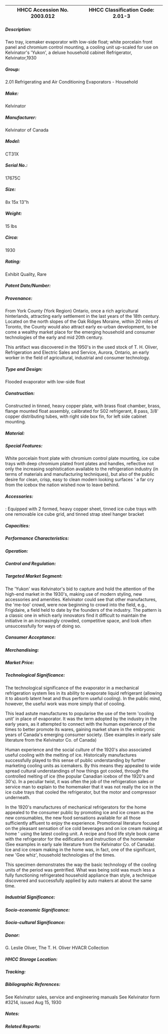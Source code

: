 | **HHCC Accession No. 2003.012** |**HHCC Classification Code:  2.01-3**|
| ----------- | ----------- |
##### Description:
Two tray, icemaker evaporator with low-side float; white porcelain front panel and chromium control mounting, a cooling unit up-scaled for use on Kelvinator's 'Yukon', a deluxe household cabinet Refrigerator, Kelvinator,1930
##### Group:
2.01 Refrigerating and Air Conditioning Evaporators - Household

##### Make:
Kelvinator

##### Manufacturer:
Kelvinator of Canada

##### Model:
CT31X

##### Serial No.:
17675C

##### Size:
8x 15x 13"h

##### Weight:
15 lbs

##### Circa:
1930

##### Rating:
Exhibit Quality, Rare

##### Patent Date/Number:


##### Provenance:
From York County (York Region) Ontario, once a rich agricultural hinterlands, attracting early settlement in the last years of the 18th century. Located on the north slopes of the Oak Ridges Moraine, within 20 miles of Toronto, the County would also attract early ex-urban development, to be come a wealthy market place for the emerging household and consumer technologies of the early and mid 20th century. 

This artifact was discovered in the 1950's in the used stock of T. H. Oliver, Refrigeration and Electric Sales and Service, Aurora, Ontario, an early worker in the field of agricultural, industrial and consumer technology.

##### Type and Design:
Flooded evaporator with low-side float

##### Construction:
Constructed in tinned, heavy copper plate, with brass float chamber, brass, flange mounted float assembly, calibrated for S02 refrigerant, 8 pass, 3/8' copper distributing tubes, with right side box fin, for left side cabinet mounting.

##### Material:


##### Special Features:
White porcelain front plate with chromium control plate mounting, ice cube trays with deep chromium plated front plates and handles, reflective not only the increasing sophistication available to the refrigeration industry (in terms of materials and manufacturing techniques), but also of the public desire for clean, crisp, easy to clean modern  looking surfaces ' a far cry from the icebox the nation wished now to leave behind.

##### Accessories:
:
Equipped with 2 formed, heavy copper sheet, tinned ice cube trays with one removable ice cube grid, and tinned strap steel hanger bracket

##### Capacities:


##### Performance Characteristics:


##### Operation:


##### Control and Regulation:


##### Targeted Market Segment:
The 'Yukon' was Kelvinator's bid to capture and hold the attention of the high-end market in the 1930's, making use of modern styling, new accessories and amenities. Kelvinator could see that other manufactures, the 'me-too' crowd, were now beginning to crowd into the field, e.g., Frigidaire, a field held to date by the founders of the industry. The pattern is a classic one in which early innovators find it difficult to maintain the initiative in an increasingly crowded, competitive space, and look often unsuccessfully for ways of doing so.

##### Consumer Acceptance:


##### Merchandising:


##### Market Price:


##### Technological Significance:
The technological significance of the evaporator in a mechanical refrigeration system lies in its ability to evaporate liquid refrigerant (allowing it to absorb latent heat and thus perform useful cooling). In the public mind, however, the useful work was more simply that of cooling. 

This lead astute manufactures to popularise the use of the term 'cooling unit' in place of evaporator. It was the term adopted by the industry in the early years, as it attempted to connect with the human experience of the times to better promote its wares, gaining market share in the embryonic years of Canada's emerging consumer society. (See examples in early sale literature from the Kelvinator Co. of Canada) 

Human experience and the social culture of the 1920's also associated useful cooling with the melting of ice. Historically manufactures successfully played to this sense of public understanding by further marketing cooling units as icemakers. By this means they appealed to wide spread cultural understandings of how things got cooled, through the controlled melting of ice (the popular Canadian icebox of the 1920's and 30's). In a peculiar twist, it was often the job of the refrigeration sales or service man to explain to the homemaker that it was not really the ice in the ice cube trays that cooled the refrigerator, but the motor and compressor underneath. 

In the 1920's manufactures of mechanical refrigerators for the home appealed to the consumer public by promoting ice and ice cream as the new consumables, the new food sensations available for all those sufficiently affluent to enjoy the experience. Promotional literature focused on the pleasant sensation of ice cold beverages and on ice cream making at home ' using the latest cooling unit. A recipe and food life style book came with the refrigerator for the edification and instruction of the homemaker (See examples in early sale literature from the Kelvinator Co. of Canada). Ice and ice cream making in the home was, in fact, one of the significant, new 'Gee whiz', household technologies of the times. 

This specimen demonstrates the way the basic technology of the cooling units of the period was gentrified. What was being sold was much less a fully functioning refrigerated household appliance than style, a technique discovered and successfully applied by auto makers at about the same time.

##### Industrial Significance:


##### Socio-economic Significance:


##### Socio-cultural Significance:


##### Donor:
G. Leslie Oliver, The T. H. Oliver HVACR Collection

##### HHCC Storage Location:


##### Tracking:


##### Bibliographic References:
See Kelvinator sales, service and engineering manuals See Kelvinator form #3214, issued Aug 15, 1930

##### Notes:


##### Related Reports:

